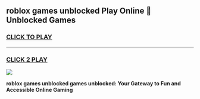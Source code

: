 
## roblox games unblocked Play Online 👋 Unblocked Games
<h3>
<a href="https://premium.freeplayer.one?title=roblox_games_unblocked&ref=19F">CLICK TO PLAY</a></h3>
<hr>

<h3>
<a href="https://premium.freeplayer.one?title=roblox_games_unblocked&ref=19F">CLICK 2 PLAY</a>
  
</h3>

<a href="https://premium.freeplayer.one?title=roblox_games_unblocked&ref=19F"><img src="https://clearcache.store/games.png"></a>


**roblox games unblocked games unblocked: Your Gateway to Fun and Accessible Online Gaming**
